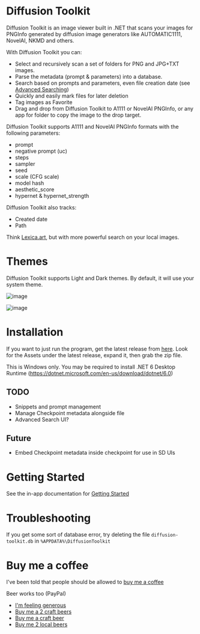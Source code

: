 # Diffusion Toolkit

Diffusion Toolkit is an image viewer built in .NET that scans your images for PNGInfo generated by diffusion image generators like AUTOMATIC1111, NovelAI, NKMD and others.

With Diffusion Toolkit you can:

* Select and recursively scan a set of folders for PNG and JPG+TXT images.
* Parse the metadata (prompt & parameters) into a database.
* Search based on prompts and parameters, even file creation date (see [Advanced Searching](#advanced-searching))
* Quickly and easily mark files for later deletion
* Tag images as Favorite
* Drag and drop from Diffusion Toolkit to A1111 or NovelAI PNGInfo, or any app for folder to copy the image to the drop target.

Diffusion Toolkit supports A1111 and NovelAI PNGInfo formats with the following parameters:

* prompt
* negative prompt (uc)
* steps
* sampler
* seed
* scale (CFG scale)
* model hash
* aesthetic_score 
* hypernet & hypernet_strength

Diffusion Toolkit also tracks:

* Created date
* Path

Think [Lexica.art](https://lexica.art/), but with more powerful search on your local images.

# Themes

Diffusion Toolkit supports Light and Dark themes. By default, it will use your system theme.

![image](https://user-images.githubusercontent.com/1910659/210345039-32b76844-9dc9-4891-9c3b-f9f6efb09e53.png)

![image](https://user-images.githubusercontent.com/1910659/210344793-557fd0ba-65ab-4b27-8da7-75438c71085b.png)


# Installation

If you want to just run the program, get the latest release from [here](https://github.com/RupertAvery/DiffusionToolkit/releases). Look for the Assets under the latest release, expand it, then grab the zip file.

This is Windows only. You may be required to install .NET 6 Desktop Runtime (https://dotnet.microsoft.com/en-us/download/dotnet/6.0)

## TODO

* Snippets and prompt management
* Manage Checkpoint metadata alongside file
* Advanced Search UI?

## Future

* Embed Checkpoint metadata inside checkpoint for use in SD UIs

# Getting Started

See the in-app documentation for [Getting Started](Diffusion.Toolkit/Tips.md#geting-started)


# Troubleshooting

If you get some sort of database error, try deleting the file `diffusion-toolkit.db` in `%APPDATA%\DiffusionToolkit`

# Buy me a coffee

I've been told that people should be allowed to [buy me a coffee](https://www.buymeacoffee.com/rupertavery)

Beer works too (PayPal)

* [I'm feeling generous](https://www.paypal.me/rupertavery/25.00?locale.x=en_US)
* [Buy me a 2 craft beers](https://www.paypal.me/rupertavery/10.00?locale.x=en_US)
* [Buy me a craft beer](https://www.paypal.me/rupertavery/5.00?locale.x=en_US)
* [Buy me 2 local beers](https://www.paypal.me/rupertavery/3.00?locale.x=en_US)
